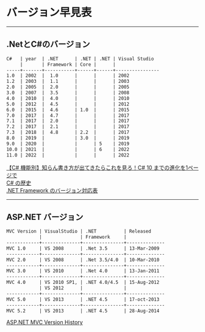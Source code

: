 # バージョン早見表

---

## .NetとC#のバージョン

``` txt : 早見表
C#   | year  | .NET      | .NET | .NET | Visual Studio
     |       | Framework | Core |      |
-----+-------+-----------+------+------+----------------
1.0  | 2002  |  1.0      |      |      | 2002
1.2  | 2003  |  1.1      |      |      | 2003
2.0  | 2005  |  2.0      |      |      | 2005
3.0  | 2007  |  3.5      |      |      | 2008
4.0  | 2010  |  4.0      |      |      | 2010
5.0  | 2012  |  4.5      |      |      | 2012
6.0  | 2015  |  4.6      | 1.0  |      | 2015
7.0  | 2017  |  4.7      |      |      | 2017
7.1  | 2017  |  2.0      |      |      | 2017
7.2  | 2017  |  2.1      |      |      | 2017
7.3  | 2018  |  4.8      | 2.2  |      | 2017
8.0  | 2019  |           | 3.0  |      | 2019
9.0  | 2020  |           |      | 5    | 2019
10.0 | 2021  |           |      | 6    | 2022
11.0 | 2022  |           |      |      | 2022
```

[【C# 機能別】知らん書き方が出てきたらこれを見ろ！C# 10 までの進化を1ページで](https://oita.oika.me/2021/12/23/csharp-10-history)  
[C# の歴史](https://docs.microsoft.com/ja-jp/dotnet/csharp/whats-new/csharp-version-history)  
[.NET Framework のバージョン対応表](https://qiita.com/nskydiving/items/3af8bab5a0a63ccb9893)  

---

## ASP.NET バージョン

``` txt
MVC Version | VisualStudio | .NET          | Released
            |              | Framework     |
------------+--------------+---------------+--------------
MVC 1.0     | VS 2008      | .Net 3.5      | 13-Mar-2009
------------+--------------+---------------+--------------
MVC 2.0     | VS 2008      | .Net 3.5/4.0  | 10-Mar-2010
------------+--------------+---------------+--------------
MVC 3.0     | VS 2010      | .Net 4.0      | 13-Jan-2011
------------+--------------+---------------+--------------
MVC 4.0     | VS 2010 SP1, | .NET 4.0/4.5  | 15-Aug-2012
            | VS 2012      |               |
------------+--------------+---------------+--------------
MVC 5.0     | VS 2013      | .NET 4.5      | 17-oct-2013
------------+--------------+---------------+--------------
MVC 5.2     | VS 2013      | .NET 4.5      | 28-Aug-2014
```

[ASP.NET MVC Version History](https://www.tutorialsteacher.com/mvc/asp.net-mvc-version-history)  
